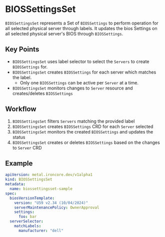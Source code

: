 # BIOSSettingsSet

`BIOSSettingsSet` represents a Set of `BIOSSettings` to perform operation for all selected physical server through labels. It updates the bios Settings on all selected physical server's BIOS through `BIOSSettings`. 

## Key Points

- `BIOSSettingsSet` uses label selector to select the `Servers` to create `BIOSSettings` for.
- `BIOSSettingsSet` creates `BIOSSettings` for each server which matches the label.
    - Only one `BIOSSettings` can be active per `Server` at a time. 
- `BIOSSettingsSet` monitors changes to `Server` resource and creates/deletes `BIOSSettings`

## Workflow

1. `BIOSSettingsSet` filters `Servers` matching the provided label
2. `BIOSSettingsSet` creates `BIOSSettings` CRD for each `Server` selected
3. `BIOSSettingsSet` monitors the created `BIOSSettings` and updates the status
4. `BIOSSettingsSet` creates or deletes `BIOSSettings` based on the changes to `Server` CRD

## Example

```yaml
apiVersion: metal.ironcore.dev/v1alpha1
kind: BIOSSettingsSet
metadata:
  name: biossettingsset-sample
spec:
  biosVersionTemplate:
    version: "U59 v2.34 (10/04/2024)"
    serverMaintenancePolicy: OwnerApproval
    settings:
      foo: bar
  serverSelector:
    matchLabels: 
      manufacturer: "dell"
```
